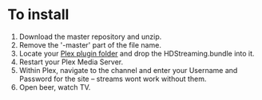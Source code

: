# To install

1. Download the master repository and unzip.
2. Remove the '-master' part of the file name.
3. Locate your [Plex plugin folder](https://support.plex.tv/hc/en-us/articles/201106098-How-do-I-find-the-Plug-Ins-folder-) and drop the HDStreaming.bundle into it.
4. Restart your Plex Media Server.
5. Within Plex, navigate to the channel and enter your Username and Password for the site – streams wont work without them.
6. Open beer, watch TV.